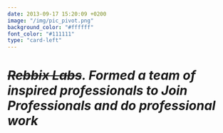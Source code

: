 ```yaml
---
date: 2013-09-17 15:20:09 +0200
image: "/img/pic_pivot.png"
background_color: "#ffffff"
font_color: "#111111"
type: "card-left"
---
```

# *~~Rebbix Labs~~. Formed a team of inspired professionals to Join Professionals and do professional work*
